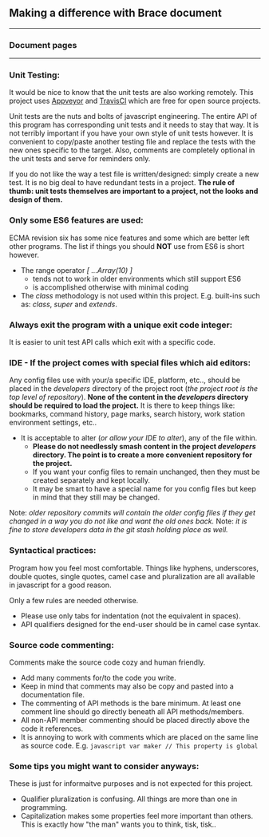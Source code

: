 ## Making a difference with Brace document

---
### Document pages

---

### Unit Testing:

It would be nice to know that the unit tests are also working remotely. This project uses [Appveyor](https://www.appveyor.com) and [TravisCI](https://travis-ci.org) which are free for open source projects.

Unit tests are the nuts and bolts of javascript engineering. The entire API of this program has corresponding unit tests and it needs to stay that way. It is not terribly important if you have your own style of unit tests however. It is convenient to copy/paste another testing file and replace the tests with the new ones specific to the target. Also, comments are completely optional in the unit tests and serve for reminders only. 

If you do not like the way a test file is written/designed: simply create a new test. It is no big deal to have redundant tests in a project.
**The rule of thumb: unit tests themselves are important to a project, not the looks and design of them.**

### Only some ES6 features are used: 
ECMA revision six has some nice features and some which are better left other programs. The list if things you should **NOT** use from ES6 is short however.

* The range operator *[ ...Array(10) ]*
	* tends not to work in older environments which still support ES6
	* is accomplished otherwise with minimal coding 
* The *class* methodology is not used within this project. E.g. built-ins such as: *class*, *super* and *extends*.

### Always exit the program with a unique exit code integer:
It is easier to unit test API calls which exit with a specific code. 

### IDE - If the project comes with special files which aid editors:
Any config files use with your/a specific IDE, platform, etc.., should be placed in the *developers* directory of the project root (*the project root is the top level of repository*). 
**None of the content in the *developers* directory should be required to load the project.** It is there to keep things like: bookmarks, command history, page marks, search history, work station environment settings, etc..

* It is acceptable to alter (*or allow your IDE to alter*), any of the file within.
	* **Please do not needlessly smash content in the project *developers* directory. The point is to create a more convenient repository for the project.**
	* If you want your config files to remain unchanged, then they must be created separately and kept locally.
	* It may be smart to have a special name for you config files but keep in mind that they still may be changed.

Note: *older repository commits will contain the older config files if they get changed in a way you do not like and want the old ones back.*
Note: *it is fine to store developers data in the *git stash* holding place as well.* 

### Syntactical practices:
Program how you feel most comfortable. Things like hyphens, underscores, double quotes, single quotes, camel case and pluralization are all available in javascript for a good reason.

Only a few rules are needed otherwise.
* Please use only tabs for indentation (not the equivalent in spaces).
* API qualifiers designed for the end-user should be in camel case syntax.  

### Source code commenting:
Comments make the source code cozy and human friendly.

* Add many comments for/to the code you write.
* Keep in mind that comments may also be copy and pasted into a documentation file.
* The commenting of API methods is the bare minimum. At least one comment line should go directly beneath all API methods/members.
* All non-API member commenting should be placed directly above the code it references.
* It is annoying to work with comments which are placed on the same line as source code. E.g. ```javascript var maker // This property is global```


### Some tips you might want to consider anyways:
These is just for informaitve purposes and is not expected for this project.

* Qualifier pluralization is confusing. All things are more than one in programming.
* Capitalization makes some properties feel more important than others. This is exactly how "the man" wants you to think, tisk, tisk..

